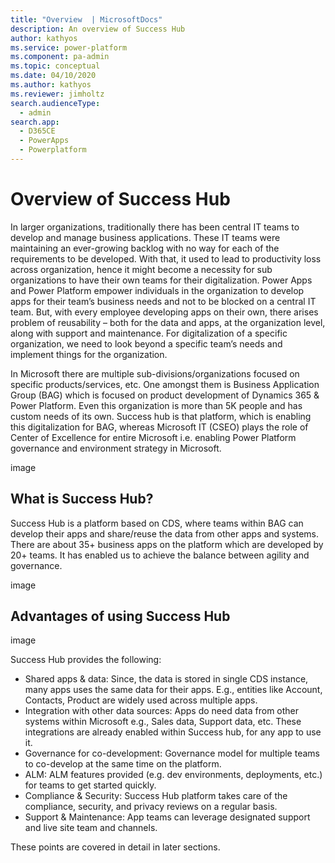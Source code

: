 ```yaml
---
title: "Overview  | MicrosoftDocs"
description: An overview of Success Hub
author: kathyos
ms.service: power-platform
ms.component: pa-admin
ms.topic: conceptual
ms.date: 04/10/2020
ms.author: kathyos
ms.reviewer: jimholtz
search.audienceType: 
  - admin
search.app: 
  - D365CE
  - PowerApps
  - Powerplatform
---
```

# Overview of Success Hub

In larger organizations, traditionally there has been central IT teams to develop and manage business applications. These IT teams were maintaining an ever-growing backlog with no way for each of the requirements to be developed. With that, it used to lead to productivity loss across organization, hence it might become a necessity for sub organizations to have their own teams for their digitalization. Power Apps and Power Platform empower individuals in the organization to develop apps for their team’s business needs and not to be blocked on a central IT team. But, with every employee developing apps on their own, there arises problem of reusability – both for the data and apps, at the organization level, along with support and maintenance. For digitalization of a specific organization, we need to look beyond a specific team’s needs and implement things for the organization.

In Microsoft there are multiple sub-divisions/organizations focused on specific products/services, etc. One amongst them is Business Application Group (BAG) which is focused on product development of Dynamics 365 & Power Platform. Even this organization is more than 5K people and has custom needs of its own. Success hub is that platform, which is enabling this digitalization for BAG, whereas Microsoft IT (CSEO) plays the role of Center of Excellence for entire Microsoft i.e. enabling Power Platform governance and environment strategy in Microsoft. 

image

## What is Success Hub?

Success Hub is a platform based on CDS, where teams within BAG can develop their apps and share/reuse the data from other apps and systems. There are about 35+ business apps on the platform which are developed by 20+ teams. It has enabled us to achieve the balance between agility and governance.

image

## Advantages of using Success Hub

image

Success Hub provides the following:

- Shared apps & data: Since, the data is stored in single CDS instance, many apps uses the same data for their apps. E.g., entities like Account, Contacts, Product are widely used across multiple apps. 
- Integration with other data sources: Apps do need data from other systems within Microsoft e.g., Sales data, Support data, etc. These integrations are already enabled within Success hub, for any app to use it.
- Governance for co-development: Governance model for multiple teams to co-develop at the same time on the platform.
- ALM: ALM features provided (e.g. dev environments, deployments, etc.) for teams to get started quickly.
- Compliance & Security: Success Hub platform takes care of the compliance, security, and privacy reviews on a regular basis.
- Support & Maintenance: App teams can leverage designated support and live site team and channels.

These points are covered in detail in later sections.

